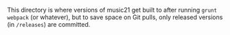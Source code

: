 This directory is where versions of music21 get built to after
running `grunt webpack` (or whatever), but to save space on Git pulls,
only released versions (in `/releases`) are committed.
